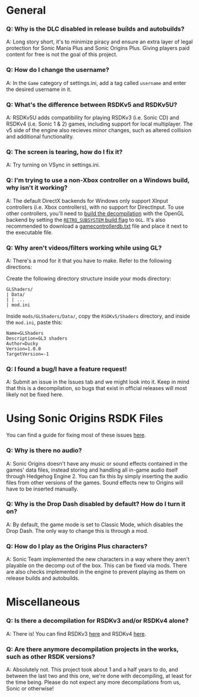 # General
### Q: Why is the DLC disabled in release builds and autobuilds?
A: Long story short, it's to minimize piracy and ensure an extra layer of legal protection for Sonic Mania Plus and Sonic Origins Plus. Giving players paid content for free is not the goal of this project.

### Q: How do I change the username?
A: In the `Game` category of settings.ini, add a tag called `username` and enter the desired username in it.

### Q: What's the difference between RSDKv5 and RSDKv5U?
A: RSDKv5U adds compatibility for playing RSDKv3 (i.e. Sonic CD) and RSDKv4 (i.e. Sonic 1 & 2) games, including support for local multiplayer. The v5 side of the engine also recieves minor changes, such as altered collision and additional functionality.

### Q: The screen is tearing, how do I fix it?
A: Try turning on VSync in settings.ini.

### Q: I'm trying to use a non-Xbox controller on a Windows build, why isn't it working?
A: The default DirectX backends for Windows only support XInput controllers (i.e. Xbox controllers), with no support for DirectInput. To use other controllers, you'll need to [build the decompilation](README.md#how-to-build) with the OpenGL backend by setting the [`RETRO_SUBSYSTEM` build flag](README.md#rsdkv5-flags) to `OGL`. It's also recommended to download a [gamecontrollerdb.txt](https://github.com/mdqinc/SDL_GameControllerDB/blob/master/gamecontrollerdb.txt) file and place it next to the executable file.

### Q: Why aren't videos/filters working while using GL?
A: There's a mod for it that you have to make. Refer to the following directions:

Create the following directory structure inside your mods directory:
```
GLShaders/
| Data/
| | ...
| mod.ini
```

Inside `mods/GLShaders/Data/`, copy the `RSDKv5/Shaders` directory, and inside the `mod.ini`, paste this:
```
Name=GLShaders
Description=GL3 shaders
Author=Ducky
Version=1.0.0
TargetVersion=-1
```

### Q: I found a bug/I have a feature request!
A: Submit an issue in the Issues tab and we might look into it. Keep in mind that this is a decompilation, so bugs that exist in official releases will most likely not be fixed here.

# Using Sonic Origins RSDK Files
You can find a guide for fixing most of these issues [here](https://gamebanana.com/tuts/16686).

### Q: Why is there no audio?
A: Sonic Origins doesn't have any music or sound effects contained in the games' data files, instead storing and handling all in-game audio itself through Hedgehog Engine 2. You can fix this by simply inserting the audio files from other versions of the games. Sound effects new to Origins will have to be inserted manually.

### Q: Why is the Drop Dash disabled by default? How do I turn it on?
A: By default, the game mode is set to Classic Mode, which disables the Drop Dash. The only way to change this is through a mod.

### Q: How do I play as the Origins Plus characters?
A: Sonic Team implemented the new characters in a way where they aren't playable on the decomp out of the box. This can be fixed via mods. There are also checks implemented in the engine to prevent playing as them on release builds and autobuilds.

# Miscellaneous
### Q: Is there a decompilation for RSDKv3 and/or RSDKv4 alone?
A: There is! You can find RSDKv3 [here](https://github.com/RSDKModding/RSDKv3-Decompilation) and RSDKv4 [here](https://github.com/RSDKModding/RSDKv4-Decompilation).

### Q: Are there anymore decompilation projects in the works, such as other RSDK versions?
A: Absolutely not. This project took about 1 and a half years to do, and between the last two and this one, we're done with decompiling, at least for the time being. Please do not expect any more decompilations from us, Sonic or otherwise!
